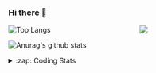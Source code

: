 ### Hi there 👋

<!--
**tao8687/tao8687** is a ✨ _special_ ✨ repository because its `README.md` (this file) appears on your GitHub profile.

Here are some ideas to get you started:

- 🔭 I’m currently working on ...
- 🌱 I’m currently learning ...
- 👯 I’m looking to collaborate on ...
- 🤔 I’m looking for help with ...
- 💬 Ask me about ...
- 📫 How to reach me: ...
- 😄 Pronouns: ...
- ⚡ Fun fact: ...
-->

<img align='right' src="https://media.giphy.com/media/M9gbBd9nbDrOTu1Mqx/giphy.gif" width="240">

  
![Top Langs](https://github-readme-stats.vercel.app/api/top-langs/?username=tao8687&layout=compact&title_color=23238E&text_color=A67D3D)

![Anurag's github stats](https://github-readme-stats.vercel.app/api?username=tao8687&show_icons=true&&text_color=A67D3D&title_color=23238E&show_icons=false&count_private=true&hide=stars)

<details>
  <summary>:zap: Coding Stats</summary>
  <br>
    
<!--START_SECTION:waka-->
![Code Time](http://img.shields.io/badge/Code%20Time-1%2C745%20hrs%204%20mins-blue)

![Profile Views](http://img.shields.io/badge/Profile%20Views-0-blue)

**🐱 My GitHub Data** 

> 📦 1.5 MB Used in GitHub's Storage 
 > 
> 🏆 351 Contributions in the Year 2024
 > 
> 🚫 Not Opted to Hire
 > 
> 📜 61 Public Repositories 
 > 
> 🔑 25 Private Repositories 
 > 
**I'm an Early 🐤** 

```text
🌞 Morning                1569 commits        ██████████████████████░░░   88.05 % 
🌆 Daytime                90 commits          █░░░░░░░░░░░░░░░░░░░░░░░░   05.05 % 
🌃 Evening                119 commits         ██░░░░░░░░░░░░░░░░░░░░░░░   06.68 % 
🌙 Night                  4 commits           ░░░░░░░░░░░░░░░░░░░░░░░░░   00.22 % 
```
📅 **I'm Most Productive on Wednesday** 

```text
Monday                   257 commits         ████░░░░░░░░░░░░░░░░░░░░░   14.42 % 
Tuesday                  242 commits         ███░░░░░░░░░░░░░░░░░░░░░░   13.58 % 
Wednesday                312 commits         ████░░░░░░░░░░░░░░░░░░░░░   17.51 % 
Thursday                 236 commits         ███░░░░░░░░░░░░░░░░░░░░░░   13.24 % 
Friday                   252 commits         ████░░░░░░░░░░░░░░░░░░░░░   14.14 % 
Saturday                 246 commits         ███░░░░░░░░░░░░░░░░░░░░░░   13.80 % 
Sunday                   237 commits         ███░░░░░░░░░░░░░░░░░░░░░░   13.30 % 
```


📊 **This Week I Spent My Time On** 

```text
🕑︎ Time Zone: Asia/Shanghai

💬 Programming Languages: 
Other                    1 hr 3 mins         █████░░░░░░░░░░░░░░░░░░░░   21.36 % 
Python                   49 mins             ████░░░░░░░░░░░░░░░░░░░░░   16.87 % 
Lua                      47 mins             ████░░░░░░░░░░░░░░░░░░░░░   15.97 % 
CMake                    42 mins             ████░░░░░░░░░░░░░░░░░░░░░   14.25 % 
C++                      39 mins             ███░░░░░░░░░░░░░░░░░░░░░░   13.23 % 

🔥 Editors: 
VS Code                  4 hrs 55 mins       █████████████████████████   100.00 % 

🐱‍💻 Projects: 
wheeltec_robot_src       1 hr 43 mins        █████████░░░░░░░░░░░░░░░░   35.22 % 
src                      1 hr 30 mins        ████████░░░░░░░░░░░░░░░░░   30.83 % 
Emo                      31 mins             ███░░░░░░░░░░░░░░░░░░░░░░   10.75 % 
laser_double             20 mins             ██░░░░░░░░░░░░░░░░░░░░░░░   06.89 % 
nicegui_ros1_ws          15 mins             █░░░░░░░░░░░░░░░░░░░░░░░░   05.12 % 

💻 Operating System: 
Linux                    4 hrs 55 mins       █████████████████████████   100.00 % 
```

**I Mostly Code in C++** 

```text
C++                      11 repos            ████████░░░░░░░░░░░░░░░░░   31.43 % 
Python                   10 repos            ███████░░░░░░░░░░░░░░░░░░   28.57 % 
JavaScript               2 repos             █░░░░░░░░░░░░░░░░░░░░░░░░   05.71 % 
Batchfile                1 repo              █░░░░░░░░░░░░░░░░░░░░░░░░   02.86 % 
HTML                     1 repo              █░░░░░░░░░░░░░░░░░░░░░░░░   02.86 % 
```



**Timeline**

![Lines of Code chart](https://raw.githubusercontent.com/tao8687/tao8687/master/assets/bar_graph.png)


 Last Updated on 25/11/2024 01:46:58 UTC
<!--END_SECTION:waka-->
</details>
